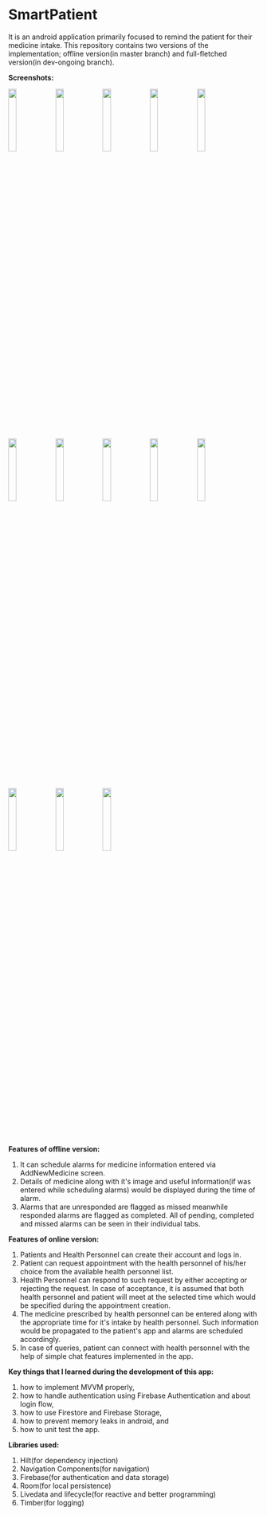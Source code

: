 # SmartPatient
It is an android application primarily focused to remind the patient for their medicine intake.
This repository contains two versions of the implementation; offline version(in master branch) and full-fletched version(in dev-ongoing branch).

**Screenshots:**

<img src="https://user-images.githubusercontent.com/25641763/126058268-044485d4-63e9-4bb3-849f-e02bf596141a.jpg" width="18%"></img>
<img src="https://user-images.githubusercontent.com/25641763/126058280-61004309-34e4-4797-936c-fa9a7b29fd2f.jpg" width="18%"></img> 
<img src="https://user-images.githubusercontent.com/25641763/126058267-228b30ad-8369-4b4f-ae73-1000998c87fd.jpg" width="18%"></img>
<img src="https://user-images.githubusercontent.com/25641763/126058276-7812ee80-ae94-4a0c-9a9f-467415c636cc.jpg" width="18%"></img>
<img src="https://user-images.githubusercontent.com/25641763/126058277-91e72dc4-b567-4bc9-9661-3183ae698c62.jpg" width="18%"></img>
<img src="https://user-images.githubusercontent.com/25641763/126058270-4b7786c8-22f2-4c34-8e24-738b75de6693.jpg" width="18%"></img>
<img src="https://user-images.githubusercontent.com/25641763/126058275-4a14c3b8-0790-4455-905f-cef5a492864c.jpg" width="18%"></img>
<img src="https://user-images.githubusercontent.com/25641763/126058272-28a84e00-11a3-47b9-9faa-4d088bb3366e.jpg" width="18%"></img>
<img src="https://user-images.githubusercontent.com/25641763/126058279-a57d5afe-eb35-4aa3-844c-fc2d3b9c0956.jpg" width="18%"></img>
<img src="https://user-images.githubusercontent.com/25641763/126058265-9b0435ff-1ca4-47f4-ab83-1de22947a9b9.jpg" width="18%"></img>
<img src="https://user-images.githubusercontent.com/25641763/126058266-060af9a2-ac7f-478a-9884-fe73f7bc15ee.jpg" width="18%"></img>
<img src="https://user-images.githubusercontent.com/25641763/126058269-d70edc57-e949-4b5f-a53a-4bb3c05325ee.jpg" width="18%"></img>
<img src="https://user-images.githubusercontent.com/25641763/126058281-d00ad4a5-0764-4471-9bca-edfd95d1fa65.jpg" width="18%"></img> 

**Features of offline version:**
1. It can schedule alarms for medicine information entered via AddNewMedicine screen. 
2. Details of medicine along with it's image and useful information(if was entered while scheduling alarms) would be displayed during the time of alarm.
3. Alarms that are unresponded are flagged as missed meanwhile responded alarms are flagged as completed. All of pending, completed and missed alarms can be seen in their individual tabs.

**Features of online version:**
1. Patients and Health Personnel can create their account and logs in.
2. Patient can request appointment with the health personnel of his/her choice from the available health personnel list.
3. Health Personnel can respond to such request by either accepting or rejecting the request. In case of acceptance, it is assumed that both health personnel and patient will meet at the selected time which would be specified during the appointment creation.
4. The medicine prescribed by health personnel can be entered along with the appropriate time for it's intake by health personnel. Such information would be propagated to the patient's app and alarms are scheduled accordingly.
5. In case of queries, patient can connect with health personnel with the help of simple chat features implemented in the app.

**Key things that I learned during the development of this app:**
1. how to implement MVVM properly,
2. how to handle authentication using Firebase Authentication and about login flow,
3. how to use Firestore and Firebase Storage,
4. how to prevent memory leaks in android, and
5. how to unit test the app.

**Libraries used:**
1. Hilt(for dependency injection)
2. Navigation Components(for navigation)
3. Firebase(for authentication and data storage)
4. Room(for local persistence)
5. Livedata and lifecycle(for reactive and better programming)
6. Timber(for logging)
